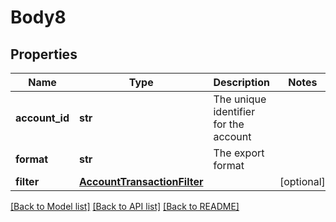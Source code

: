 # Body8

## Properties
Name | Type | Description | Notes
------------ | ------------- | ------------- | -------------
**account_id** | **str** | The unique identifier for the account | 
**format** | **str** | The export format | 
**filter** | [**AccountTransactionFilter**](AccountTransactionFilter.md) |  | [optional] 

[[Back to Model list]](../README.md#documentation-for-models) [[Back to API list]](../README.md#documentation-for-api-endpoints) [[Back to README]](../README.md)


